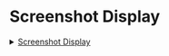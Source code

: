 # Screenshot Display

<!-- markdownlint-disable MD033 -->

<details><summary><a href="#screenshot-display">Screenshot Display</a></summary>
  <ul>
    <li><a href="#pre-release-screenshots">Pre-Release Screenshots</a></li>
    <li><a href="#version-10-screenshots">Version 1.0 Screenshots</a></li>
    <li><a href="#version-19-screenshots">Version 1.9 Screenshots</a></li>
    <li><a href="#contributing">Contributing</a></li>
  </ul>

## Pre-Release Screenshots

<details>
<summary>click to show</summary>

<p><img src="Screenshots/pre-release/SkyrimSE_2EJC7rIkGU.jpg" alt="screenshot" /></p>

<p><img src="Screenshots/pre-release/SkyrimSE_4UXVtUMpKv.jpg" alt="screenshot" /></p>

<p><img src="Screenshots/pre-release/SkyrimSE_5VuNi5sBxw.jpg" alt="screenshot" /></p>

<p><img src="Screenshots/pre-release/SkyrimSE_8djXuU4JGt.jpg" alt="screenshot" /></p>

<p><img src="Screenshots/pre-release/SkyrimSE_9glagccdvW.jpg" alt="screenshot" /></p>

<p><img src="Screenshots/pre-release/SkyrimSE_9WMyUGQ8a6.jpg" alt="screenshot" /></p>

<p><img src="Screenshots/pre-release/SkyrimSE_32PvhGn7cH.jpg" alt="screenshot" /></p>

<p><img src="Screenshots/pre-release/SkyrimSE_85eIASSG6i.jpg" alt="screenshot" /></p>

<p><img src="Screenshots/pre-release/SkyrimSE_BhymmUWdOg.jpg" alt="screenshot" /></p>

<p><img src="Screenshots/pre-release/SkyrimSE_dRf5Q4HxCj.jpg" alt="screenshot" /></p>

<p><img src="Screenshots/pre-release/SkyrimSE_Hzlys8xXRZ.jpg" alt="screenshot" /></p>

<p><img src="Screenshots/pre-release/SkyrimSE_IlSdKabNwW.jpg" alt="screenshot" /></p>

<p><img src="Screenshots/pre-release/SkyrimSE_jDeIFmEP4v.jpg" alt="screenshot" /></p>

<p><img src="Screenshots/pre-release/SkyrimSE_khHUKuc4ev.jpg" alt="screenshot" /></p>

<p><img src="Screenshots/pre-release/SkyrimSE_M4m3etLOeD.jpg" alt="screenshot" /></p>

<p><img src="Screenshots/pre-release/SkyrimSE_MLOryNrQv7.jpg" alt="screenshot" /></p>

<p><img src="Screenshots/pre-release/SkyrimSE_OXdd1Kt5ka.jpg" alt="screenshot" /></p>

<p><img src="Screenshots/pre-release/SkyrimSE_PypM6Udh3m.jpg" alt="screenshot" /></p>

<p><img src="Screenshots/pre-release/SkyrimSE_Q8oOcv28do.jpg" alt="screenshot" /></p>

<p><img src="Screenshots/pre-release/SkyrimSE_rJB2QPT1xR.jpg" alt="screenshot" /></p>

<p><img src="Screenshots/pre-release/SkyrimSE_u4PCMjcSs9.jpg" alt="screenshot" /></p>

<p><img src="Screenshots/pre-release/SkyrimSE_UC0wH4fKQR.jpg" alt="screenshot" /></p>

<p><img src="Screenshots/pre-release/SkyrimSE_uKmMY7LJxW.jpg" alt="screenshot" /></p>

<p><img src="Screenshots/pre-release/SkyrimSE_umW1BK7zMy.jpg" alt="screenshot" /></p>

<p><img src="Screenshots/pre-release/SkyrimSE_vaA9tyC9nR.jpg" alt="screenshot" /></p>

<p><img src="Screenshots/pre-release/SkyrimSE_WVbXGk79jV.jpg" alt="screenshot" /></p>

<p><img src="Screenshots/pre-release/SkyrimSE_Xnl52oy1ce.jpg" alt="screenshot" /></p>

<p><img src="Screenshots/pre-release/SkyrimSE_YiF2OqL3m0.jpg" alt="screenshot" /></p>

<p><img src="Screenshots/pre-release/SkyrimSE_zKRy5okKZI.jpg" alt="screenshot" /></p>

<p><img src="Screenshots/pre-release/SkyrimSE_zQeSoBFOy1.jpg" alt="screenshot" /></p>

</details>

## Version 1.0 Screenshot

<details>
<summary>click to show</summary>

<p><img src="https://i.imgur.com/RKWZERD.png" alt="screenshot" />
by antun</p>

</details>

## Version 1.9.0 Screenshots

<details>
<summary>Helgen Area</summary>

<p><img src="Screenshots/1.9/SkyrimSE_1fPGEz2FzB.jpg" alt="screenshot" /></p>

<p><img src="Screenshots/1.9/SkyrimSE_MpGhzGfVi1.jpg" alt="screenshot" /></p>

<p><img src="Screenshots/1.9/SkyrimSE_olio31xdSQ.jpg" alt="screenshot" /></p>

<p><img src="Screenshots/1.9/SkyrimSE_pYKJ4z6A3d.jpg" alt="screenshot" /></p>

<p><img src="Screenshots/1.9/SkyrimSE_tmJkRkWSNA.jpg" alt="screenshot" /></p>

<p><img src="Screenshots/1.9/SkyrimSE_Yc0RXGrNSk.jpg" alt="screenshot" /></p>

</details>

<details>
<summary>Whiterun Area</summary>

<p><img src="Screenshots/1.9/SkyrimSE_al6mSJCAj4.png" alt="Screenshot" /></p>

<p><img src="Screenshots/1.9/SkyrimSE_AvA5evjg8K.png" alt="Screenshot" /></p>

<p><img src="Screenshots/1.9/SkyrimSE_Iww60jto3Y.png" alt="Screenshot" /></p>

<p><img src="Screenshots/1.9/SkyrimSE_K4cA4IEzJr.png" alt="Screenshot" /></p>

<p><img src="Screenshots/1.9/SkyrimSE_mBpQky1tdz.png" alt="Screenshot" /></p>

<p><img src="Screenshots/1.9/SkyrimSE_TqQ7akWc5A.png" alt="Screenshot" /></p>

</details>

## Contributing

See [How to contribute](HOWTOCONTRIBUTE.md).

***

[[Back to top]](#screenshot-display)
